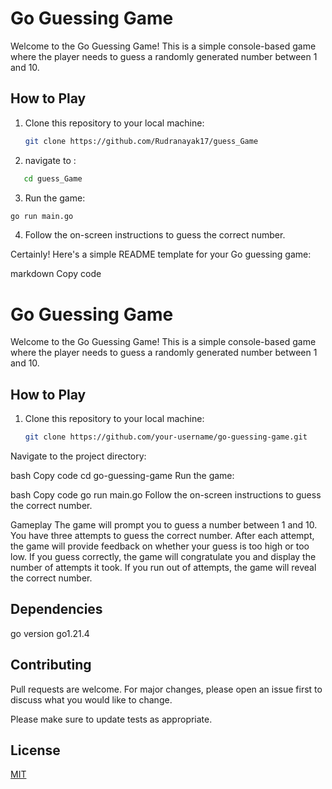 # Go Guessing Game

Welcome to the Go Guessing Game! This is a simple console-based game where the player needs to guess a randomly generated number between 1 and 10.

## How to Play

1. Clone this repository to your local machine:
   ```bash
   git clone https://github.com/Rudranayak17/guess_Game
   ```
 2. navigate to :

```bash
   cd guess_Game
```
3. Run the game:
```bash
go run main.go   
  ```
  4. Follow the on-screen instructions to guess the correct number.

  
Certainly! Here's a simple README template for your Go guessing game:

markdown
Copy code
# Go Guessing Game

Welcome to the Go Guessing Game! This is a simple console-based game where the player needs to guess a randomly generated number between 1 and 10.

## How to Play

1. Clone this repository to your local machine:
   ```bash
   git clone https://github.com/your-username/go-guessing-game.git
Navigate to the project directory:

bash
Copy code
cd go-guessing-game
Run the game:

bash
Copy code
go run main.go
Follow the on-screen instructions to guess the correct number.

Gameplay
The game will prompt you to guess a number between 1 and 10.
You have three attempts to guess the correct number.
After each attempt, the game will provide feedback on whether your guess is too high or too low.
If you guess correctly, the game will congratulate you and display the number of attempts it took.
If you run out of attempts, the game will reveal the correct number.
## Dependencies
go version go1.21.4 
## Contributing

Pull requests are welcome. For major changes, please open an issue first
to discuss what you would like to change.

Please make sure to update tests as appropriate.

## License

[MIT](https://choosealicense.com/licenses/mit/)
